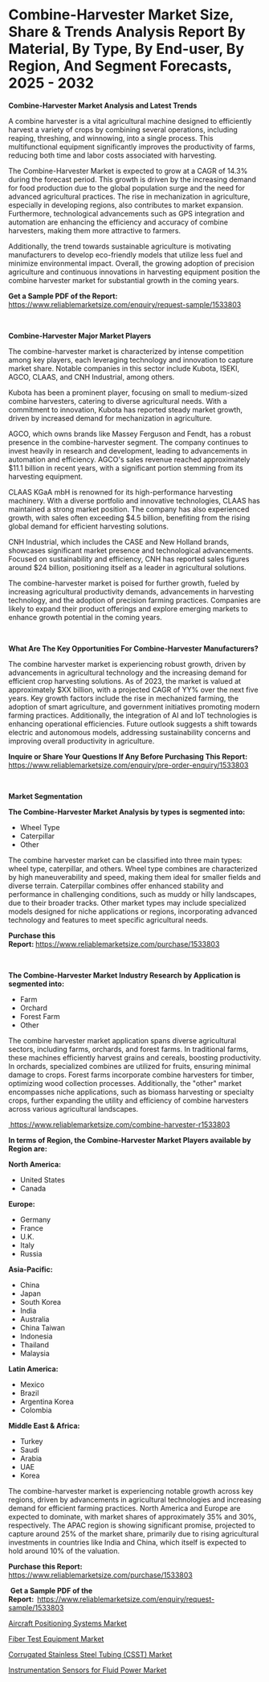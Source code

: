 <p><h1>Combine-Harvester Market Size, Share & Trends Analysis Report By Material, By Type, By End-user, By Region, And Segment Forecasts, 2025 - 2032</h1></p><p><strong>Combine-Harvester Market Analysis and Latest Trends</strong></p>
<p><p>A combine harvester is a vital agricultural machine designed to efficiently harvest a variety of crops by combining several operations, including reaping, threshing, and winnowing, into a single process. This multifunctional equipment significantly improves the productivity of farms, reducing both time and labor costs associated with harvesting.</p><p>The Combine-Harvester Market is expected to grow at a CAGR of 14.3% during the forecast period. This growth is driven by the increasing demand for food production due to the global population surge and the need for advanced agricultural practices. The rise in mechanization in agriculture, especially in developing regions, also contributes to market expansion. Furthermore, technological advancements such as GPS integration and automation are enhancing the efficiency and accuracy of combine harvesters, making them more attractive to farmers. </p><p>Additionally, the trend towards sustainable agriculture is motivating manufacturers to develop eco-friendly models that utilize less fuel and minimize environmental impact. Overall, the growing adoption of precision agriculture and continuous innovations in harvesting equipment position the combine harvester market for substantial growth in the coming years.</p></p>
<p><strong>Get a Sample PDF of the Report:&nbsp;</strong> <a href="https://www.reliablemarketsize.com/enquiry/request-sample/1533803?utm_campaign=1932&utm_medium=2&utm_source=Github&utm_content=ia&utm_term=24032025&utm_id=combine-harvester">https://www.reliablemarketsize.com/enquiry/request-sample/1533803</a></p>
<p>&nbsp;</p>
<p><strong>Combine-Harvester Major Market Players</strong></p>
<p><p>The combine-harvester market is characterized by intense competition among key players, each leveraging technology and innovation to capture market share. Notable companies in this sector include Kubota, ISEKI, AGCO, CLAAS, and CNH Industrial, among others.</p><p>Kubota has been a prominent player, focusing on small to medium-sized combine harvesters, catering to diverse agricultural needs. With a commitment to innovation, Kubota has reported steady market growth, driven by increased demand for mechanization in agriculture.</p><p>AGCO, which owns brands like Massey Ferguson and Fendt, has a robust presence in the combine-harvester segment. The company continues to invest heavily in research and development, leading to advancements in automation and efficiency. AGCO's sales revenue reached approximately $11.1 billion in recent years, with a significant portion stemming from its harvesting equipment.</p><p>CLAAS KGaA mbH is renowned for its high-performance harvesting machinery. With a diverse portfolio and innovative technologies, CLAAS has maintained a strong market position. The company has also experienced growth, with sales often exceeding $4.5 billion, benefiting from the rising global demand for efficient harvesting solutions.</p><p>CNH Industrial, which includes the CASE and New Holland brands, showcases significant market presence and technological advancements. Focused on sustainability and efficiency, CNH has reported sales figures around $24 billion, positioning itself as a leader in agricultural solutions.</p><p>The combine-harvester market is poised for further growth, fueled by increasing agricultural productivity demands, advancements in harvesting technology, and the adoption of precision farming practices. Companies are likely to expand their product offerings and explore emerging markets to enhance growth potential in the coming years.</p></p>
<p>&nbsp;</p>
<p><strong>What Are The Key Opportunities For Combine-Harvester Manufacturers?</strong></p>
<p><p>The combine harvester market is experiencing robust growth, driven by advancements in agricultural technology and the increasing demand for efficient crop harvesting solutions. As of 2023, the market is valued at approximately $XX billion, with a projected CAGR of YY% over the next five years. Key growth factors include the rise in mechanized farming, the adoption of smart agriculture, and government initiatives promoting modern farming practices. Additionally, the integration of AI and IoT technologies is enhancing operational efficiencies. Future outlook suggests a shift towards electric and autonomous models, addressing sustainability concerns and improving overall productivity in agriculture.</p></p>
<p><strong>Inquire or Share Your Questions If Any Before Purchasing This Report:</strong> <a href="https://www.reliablemarketsize.com/enquiry/pre-order-enquiry/1533803?utm_campaign=1932&utm_medium=2&utm_source=Github&utm_content=ia&utm_term=24032025&utm_id=combine-harvester">https://www.reliablemarketsize.com/enquiry/pre-order-enquiry/1533803</a></p>
<p>&nbsp;</p>
<p><strong>Market Segmentation</strong></p>
<p><strong>The Combine-Harvester Market Analysis by types is segmented into:</strong></p>
<p><ul><li>Wheel Type</li><li>Caterpillar</li><li>Other</li></ul></p>
<p><p>The combine harvester market can be classified into three main types: wheel type, caterpillar, and others. Wheel type combines are characterized by high maneuverability and speed, making them ideal for smaller fields and diverse terrain. Caterpillar combines offer enhanced stability and performance in challenging conditions, such as muddy or hilly landscapes, due to their broader tracks. Other market types may include specialized models designed for niche applications or regions, incorporating advanced technology and features to meet specific agricultural needs.</p></p>
<p><strong>Purchase this Report:&nbsp;</strong><a href="https://www.reliablemarketsize.com/purchase/1533803?utm_campaign=1932&utm_medium=2&utm_source=Github&utm_content=ia&utm_term=24032025&utm_id=combine-harvester">https://www.reliablemarketsize.com/purchase/1533803</a></p>
<p>&nbsp;</p>
<p><strong>The Combine-Harvester Market Industry Research by Application is segmented into:</strong></p>
<p><ul><li>Farm</li><li>Orchard</li><li>Forest Farm</li><li>Other</li></ul></p>
<p><p>The combine harvester market application spans diverse agricultural sectors, including farms, orchards, and forest farms. In traditional farms, these machines efficiently harvest grains and cereals, boosting productivity. In orchards, specialized combines are utilized for fruits, ensuring minimal damage to crops. Forest farms incorporate combine harvesters for timber, optimizing wood collection processes. Additionally, the "other" market encompasses niche applications, such as biomass harvesting or specialty crops, further expanding the utility and efficiency of combine harvesters across various agricultural landscapes.</p></p>
<p><a href="https://www.reliablemarketsize.com/combine-harvester-r1533803?utm_campaign=1932&utm_medium=2&utm_source=Github&utm_content=ia&utm_term=24032025&utm_id=combine-harvester">&nbsp;https://www.reliablemarketsize.com/combine-harvester-r1533803</a></p>
<p><strong>In terms of Region, the Combine-Harvester Market Players available by Region are:</strong></p>
<p>
    <p> <strong> North America: </strong>
        <ul>
            <li>United States</li>
            <li>Canada</li>
        </ul>
        </p> 
    <p> <strong> Europe: </strong>
        <ul>
            <li>Germany</li>
            <li>France</li>
            <li>U.K.</li>
            <li>Italy</li>
            <li>Russia</li>
        </ul>
        </p> 
    <p> <strong> Asia-Pacific: </strong>
        <ul>
            <li>China</li>
            <li>Japan</li>
            <li>South Korea</li>
            <li>India</li>
            <li>Australia</li>
            <li>China Taiwan</li>
            <li>Indonesia</li>
            <li>Thailand</li>
            <li>Malaysia</li>
        </ul>
        </p> 
    <p> <strong> Latin America: </strong>
        <ul>
            <li>Mexico</li>
            <li>Brazil</li>
            <li>Argentina Korea</li>
            <li>Colombia</li>
        </ul>
        </p> 
    <p> <strong> Middle East & Africa: </strong>
        <ul>
            <li>Turkey</li>
            <li>Saudi</li>
            <li>Arabia</li>
            <li>UAE</li>
            <li>Korea</li>
        </ul>
    </p>
    </p>
<p><p>The combine-harvester market is experiencing notable growth across key regions, driven by advancements in agricultural technologies and increasing demand for efficient farming practices. North America and Europe are expected to dominate, with market shares of approximately 35% and 30%, respectively. The APAC region is showing significant promise, projected to capture around 25% of the market share, primarily due to rising agricultural investments in countries like India and China, which itself is expected to hold around 10% of the valuation.</p></p>
<p><strong>Purchase this Report: </strong><a href="https://www.reliablemarketsize.com/purchase/1533803?utm_campaign=1932&utm_medium=2&utm_source=Github&utm_content=ia&utm_term=24032025&utm_id=combine-harvester">https://www.reliablemarketsize.com/purchase/1533803</a></p>
<p>&nbsp;<strong>Get a Sample PDF of the Report:&nbsp;&nbsp;</strong><a href="https://www.reliablemarketsize.com/enquiry/request-sample/1533803?utm_campaign=1932&utm_medium=2&utm_source=Github&utm_content=ia&utm_term=24032025&utm_id=combine-harvester">https://www.reliablemarketsize.com/enquiry/request-sample/1533803</a></p>
<p><strong></strong></p>
<p><p><a href="https://github.com/shiahbuyerin/Market-Research-Report-List-1/blob/main/aircraft-positioning-systems-market.md?utm_campaign=1932&utm_medium=2&utm_source=Github&utm_content=ia&utm_term=24032025&utm_id=combine-harvester">Aircraft Positioning Systems Market</a></p><p><a href="https://github.com/vimar16th/Market-Research-Report-List-7/blob/main/fiber-test-equipment-market.md?utm_campaign=1932&utm_medium=2&utm_source=Github&utm_content=ia&utm_term=24032025&utm_id=combine-harvester">Fiber Test Equipment Market</a></p><p><a href="https://github.com/fahieraudau9/Market-Research-Report-List-1/blob/main/corrugated-stainless-steel-tubing-csst-market.md?utm_campaign=1932&utm_medium=2&utm_source=Github&utm_content=ia&utm_term=24032025&utm_id=combine-harvester">Corrugated Stainless Steel Tubing (CSST) Market</a></p><p><a href="https://github.com/maikefelanc3/Market-Research-Report-List-1/blob/main/instrumentation-sensors-for-fluid-power-market.md?utm_campaign=1932&utm_medium=2&utm_source=Github&utm_content=ia&utm_term=24032025&utm_id=combine-harvester">Instrumentation Sensors for Fluid Power Market</a></p></p>